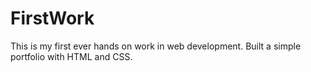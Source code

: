 # FirstWork
This is my first ever hands on work in web development.
Built a simple portfolio with HTML and CSS.
